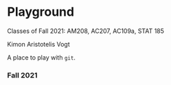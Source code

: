 # Playground

Classes of Fall 2021: AM208, AC207, AC109a, STAT 185

Kimon Aristotelis Vogt

A place to play with `git`.

### Fall 2021
